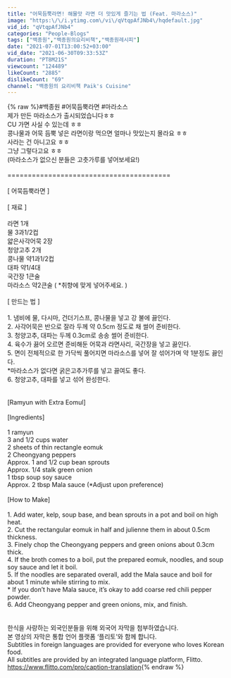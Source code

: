 ```yaml
---
title: "어묵듬뿍라면! 해물맛 라면 더 맛있게 즐기는 법 (Feat. 마라소스)"
image: "https:\/\/i.ytimg.com\/vi\/qVtqpAfJNb4\/hqdefault.jpg"
vid_id: "qVtqpAfJNb4"
categories: "People-Blogs"
tags: ["백종원","백종원의요리비책","백종원레시피"]
date: "2021-07-01T13:00:52+03:00"
vid_date: "2021-06-30T09:33:53Z"
duration: "PT8M21S"
viewcount: "124489"
likeCount: "2885"
dislikeCount: "69"
channel: "백종원의 요리비책 Paik's Cuisine"
---
```

{% raw %}#백종원 #어묵듬뿍라면 #마라소스<br />제가 만든 마라소스가 출시되었습니다ㅎㅎ<br />CU 가면 사실 수 있는데 ㅎㅎ<br />콩나물과 어묵 듬뿍 넣은 라면이랑 먹으면 얼마나 맛있는지 몰라요 ㅎㅎ<br />사라는 건 아니고요 ㅎㅎ<br />그냥 그렇다고요 ㅎㅎ<br />(마라소스가 없으신 분들은 고춧가루를 넣어보세요!)<br /><br />========================================<br /><br />[ 어묵듬뿍라면 ]<br /><br />[ 재료 ]<br /><br />라면 1개<br />물 3과1/2컵<br />얇은사각어묵 2장<br />청양고추 2개<br />콩나물 약1과1/2컵<br />대파 약1/4대<br />국간장 1큰술<br />마라소스 약2큰술 ( *취향에 맞게 넣어주세요. )<br /><br />[ 만드는 법 ]<br /><br />1. 냄비에 물, 다시마, 건더기스프, 콩나물을 넣고 강 불에 끓인다.<br />2. 사각어묵은 반으로 잘라 두께 약 0.5cm 정도로 채 썰어 준비한다.<br />3. 청양고추, 대파는 두께 0.3cm로 송송 썰어 준비한다.<br />4. 육수가 끓어 오르면 준비해둔 어묵과 라면사리, 국간장을 넣고 끓인다.<br />5. 면이 전체적으로 한 가닥씩 풀어지면 마라소스를 넣어 잘 섞어가며 약 1분정도 끓인다.<br />   *마라소스가 없다면 굵은고추가루를 넣고 끓여도 좋다.<br />6. 청양고추, 대파를 넣고 섞어 완성한다.<br /><br /><br />[Ramyun with Extra Eomul]<br /><br />[Ingredients]<br /><br />1 ramyun<br />3 and 1/2 cups water<br />2 sheets of thin rectangle eomuk<br />2 Cheongyang peppers<br />Approx. 1 and 1/2 cup bean sprouts<br />Approx. 1/4 stalk green onion<br />1 tbsp soup soy sauce<br />Approx. 2 tbsp Mala sauce (*Adjust upon preference)<br /><br />[How to Make]<br /><br />1. Add water, kelp, soup base, and bean sprouts in a pot and boil on high heat.<br />2. Cut the rectangular eomuk in half and julienne them in about 0.5cm thickness.<br />3. Finely chop the Cheongyang peppers and green onions about 0.3cm thick.<br />4. If the broth comes to a boil, put the prepared eomuk, noodles, and soup soy sauce and let it boil.<br />5. If the noodles are separated overall, add the Mala sauce and boil for about 1 minute while stirring to mix.<br /> * If you don’t have Mala sauce, it’s okay to add coarse red chili pepper powder.<br />6. Add Cheongyang pepper and green onions, mix, and finish.<br /><br /><br />한식을 사랑하는 외국인분들을 위해 외국어 자막을 첨부하였습니다.<br />본 영상의 자막은 통합 언어 플랫폼 ‘플리토’와 함께 합니다.<br />Subtitles in foreign languages are provided for everyone who loves Korean food.<br />All subtitles are provided by an integrated language platform, Flitto.<br /><a rel="nofollow" target="blank" href="https://www.flitto.com/pro/caption-translation">https://www.flitto.com/pro/caption-translation</a>{% endraw %}
